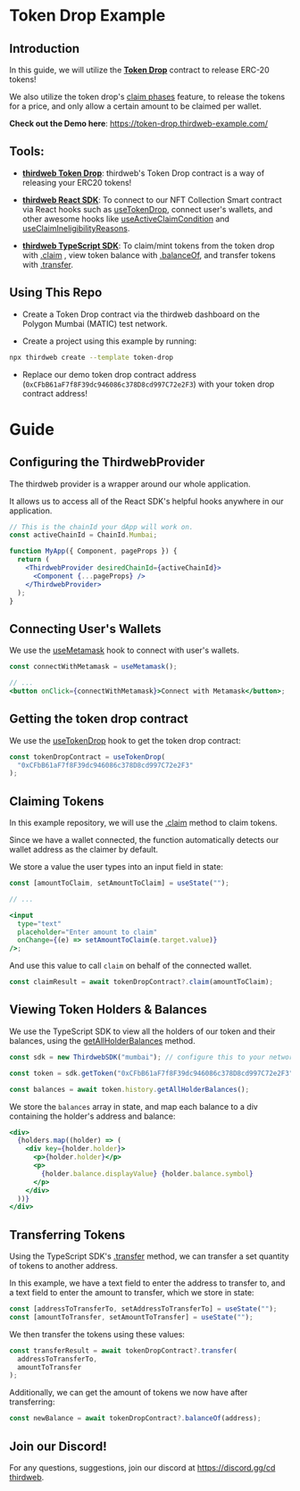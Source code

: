 # Token Drop Example

## Introduction

In this guide, we will utilize the [**Token Drop**](https://portal.thirdweb.com/contracts/token-drop) contract to release ERC-20 tokens!

We also utilize the token drop's [claim phases](https://portal.thirdweb.com/pre-built-contracts/token-drop#setting-claim-phases) feature, to release the tokens for a price, and only allow a certain amount to be claimed per wallet.

**Check out the Demo here**: https://token-drop.thirdweb-example.com/

## Tools:

- [**thirdweb Token Drop**](https://portal.thirdweb.com/contracts/token-drop): thirdweb's Token Drop contract is a way of releasing your ERC20 tokens!

- [**thirdweb React SDK**](https://docs.thirdweb.com/react): To connect to our NFT Collection Smart contract via React hooks such as [useTokenDrop](https://docs.thirdweb.com/react/react.usetokendrop), connect user's wallets, and other awesome hooks like [useActiveClaimCondition](https://docs.thirdweb.com/react/react.useactiveclaimcondition) and [useClaimIneligibilityReasons](https://docs.thirdweb.com/react/react.useclaimineligibilityreasons).

- [**thirdweb TypeScript SDK**](https://docs.thirdweb.com/typescript): To claim/mint tokens from the token drop with [.claim](https://portal.thirdweb.com/pre-built-contracts/token-drop#claiming-tokens) , view token balance with [.balanceOf](https://portal.thirdweb.com/pre-built-contracts/token-drop#token-balance), and transfer tokens with [.transfer](https://portal.thirdweb.com/pre-built-contracts/token-drop#transfer-tokens).

## Using This Repo

- Create a Token Drop contract via the thirdweb dashboard on the Polygon Mumbai (MATIC) test network.

- Create a project using this example by running:

```bash
npx thirdweb create --template token-drop
```

- Replace our demo token drop contract address (`0xCFbB61aF7f8F39dc946086c378D8cd997C72e2F3`) with your token drop contract address!

# Guide

## Configuring the ThirdwebProvider

The thirdweb provider is a wrapper around our whole application.

It allows us to access all of the React SDK's helpful hooks anywhere in our application.

```jsx
// This is the chainId your dApp will work on.
const activeChainId = ChainId.Mumbai;

function MyApp({ Component, pageProps }) {
  return (
    <ThirdwebProvider desiredChainId={activeChainId}>
      <Component {...pageProps} />
    </ThirdwebProvider>
  );
}
```

## Connecting User's Wallets

We use the [useMetamask](https://portal.thirdweb.com/react/react.usemetamask) hook to connect with user's wallets.

```jsx
const connectWithMetamask = useMetamask();

// ...
<button onClick={connectWithMetamask}>Connect with Metamask</button>;
```

## Getting the token drop contract

We use the [useTokenDrop](https://docs.thirdweb.com/react/react.usetokendrop) hook to get the token drop contract:

```jsx
const tokenDropContract = useTokenDrop(
  "0xCFbB61aF7f8F39dc946086c378D8cd997C72e2F3"
);
```

## Claiming Tokens

In this example repository, we will use the [.claim](https://portal.thirdweb.com/pre-built-contracts/token-drop#claiming-tokens) method to claim tokens.

Since we have a wallet connected, the function automatically detects our wallet address as the claimer by default.

We store a value the user types into an input field in state:

```jsx
const [amountToClaim, setAmountToClaim] = useState("");

// ...

<input
  type="text"
  placeholder="Enter amount to claim"
  onChange={(e) => setAmountToClaim(e.target.value)}
/>;
```

And use this value to call `claim` on behalf of the connected wallet.

```jsx
const claimResult = await tokenDropContract?.claim(amountToClaim);
```

## Viewing Token Holders & Balances

We use the TypeScript SDK to view all the holders of our token and their balances, using the [getAllHolderBalances](https://portal.thirdweb.com/typescript/sdk.tokenerc20history.getallholderbalances#tokenerc20historygetallholderbalances-method) method.

```jsx
const sdk = new ThirdwebSDK("mumbai"); // configure this to your network

const token = sdk.getToken("0xCFbB61aF7f8F39dc946086c378D8cd997C72e2F3"); // our token drop contract address

const balances = await token.history.getAllHolderBalances();
```

We store the `balances` array in state, and map each balance to a div containing the holder's address and balance:

```jsx
<div>
  {holders.map((holder) => (
    <div key={holder.holder}>
      <p>{holder.holder}</p>
      <p>
        {holder.balance.displayValue} {holder.balance.symbol}
      </p>
    </div>
  ))}
</div>
```

## Transferring Tokens

Using the TypeScript SDK's [.transfer](https://portal.thirdweb.com/pre-built-contracts/token-drop#transfer-tokens) method, we can transfer a set quantity of tokens to another address.

In this example, we have a text field to enter the address to transfer to, and a text field to enter the amount to transfer, which we store in state:

```jsx
const [addressToTransferTo, setAddressToTransferTo] = useState("");
const [amountToTransfer, setAmountToTransfer] = useState("");
```

We then transfer the tokens using these values:

```jsx
const transferResult = await tokenDropContract?.transfer(
  addressToTransferTo,
  amountToTransfer
);
```

Additionally, we can get the amount of tokens we now have after transferring:

```jsx
const newBalance = await tokenDropContract?.balanceOf(address);
```

## Join our Discord!

For any questions, suggestions, join our discord at [https://discord.gg/cd thirdweb](https://discord.gg/thirdweb).
